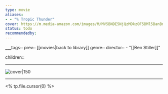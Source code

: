 ```yaml
---
type: movie
aliases:
- - "% Tropic Thunder"
cover: https://m.media-amazon.com/images/M/MV5BNDE5NjQzMDkzOF5BMl5BanBnXkFtZTcwODI3ODI3MQ@@._V1_SX300.jpg
status: todo
recommendedby:
---
```

___tags:: prev:: [[movies|back to library]]
genre::
director:: - "[[Ben Stiller]]"
  
children::
___
![cover|150](https://m.media-amazon.com/images/M/MV5BNDE5NjQzMDkzOF5BMl5BanBnXkFtZTcwODI3ODI3MQ@@._V1_SX300.jpg)
___
<% tp.file.cursor(0) %>
